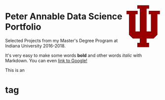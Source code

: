 <img style="float: right;" src="./iu_trident_web_crimson-small.png"><h1>Peter Annable Data Science Portfolio</h1>

Selected Projects from my Master's Degree Program at Indiana University 2016-2018.

It's very easy to make some words **bold** and other words *italic* with Markdown. You can even [link to Google!](http://google.com)

This is an <h1> tag
  
